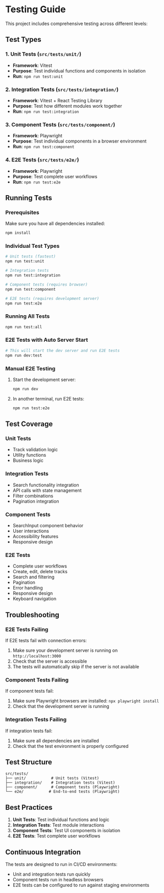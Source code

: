 # Testing Guide

This project includes comprehensive testing across different levels:

## Test Types

### 1. Unit Tests (`src/tests/unit/`)
- **Framework**: Vitest
- **Purpose**: Test individual functions and components in isolation
- **Run**: `npm run test:unit`

### 2. Integration Tests (`src/tests/integration/`)
- **Framework**: Vitest + React Testing Library
- **Purpose**: Test how different modules work together
- **Run**: `npm run test:integration`

### 3. Component Tests (`src/tests/component/`)
- **Framework**: Playwright
- **Purpose**: Test individual components in a browser environment
- **Run**: `npm run test:component`

### 4. E2E Tests (`src/tests/e2e/`)
- **Framework**: Playwright
- **Purpose**: Test complete user workflows
- **Run**: `npm run test:e2e`

## Running Tests

### Prerequisites
Make sure you have all dependencies installed:
```bash
npm install
```

### Individual Test Types

```bash
# Unit tests (fastest)
npm run test:unit

# Integration tests
npm run test:integration

# Component tests (requires browser)
npm run test:component

# E2E tests (requires development server)
npm run test:e2e
```

### Running All Tests
```bash
npm run test:all
```

### E2E Tests with Auto Server Start
```bash
# This will start the dev server and run E2E tests
npm run dev:test
```

### Manual E2E Testing
1. Start the development server:
   ```bash
   npm run dev
   ```
2. In another terminal, run E2E tests:
   ```bash
   npm run test:e2e
   ```

## Test Coverage

### Unit Tests
- Track validation logic
- Utility functions
- Business logic

### Integration Tests
- Search functionality integration
- API calls with state management
- Filter combinations
- Pagination integration

### Component Tests
- SearchInput component behavior
- User interactions
- Accessibility features
- Responsive design

### E2E Tests
- Complete user workflows
- Create, edit, delete tracks
- Search and filtering
- Pagination
- Error handling
- Responsive design
- Keyboard navigation

## Troubleshooting

### E2E Tests Failing
If E2E tests fail with connection errors:
1. Make sure your development server is running on `http://localhost:3000`
2. Check that the server is accessible
3. The tests will automatically skip if the server is not available

### Component Tests Failing
If component tests fail:
1. Make sure Playwright browsers are installed: `npx playwright install`
2. Check that the development server is running

### Integration Tests Failing
If integration tests fail:
1. Make sure all dependencies are installed
2. Check that the test environment is properly configured

## Test Structure

```
src/tests/
├── unit/           # Unit tests (Vitest)
├── integration/    # Integration tests (Vitest)
├── component/      # Component tests (Playwright)
└── e2e/           # End-to-end tests (Playwright)
```

## Best Practices

1. **Unit Tests**: Test individual functions and logic
2. **Integration Tests**: Test module interactions
3. **Component Tests**: Test UI components in isolation
4. **E2E Tests**: Test complete user workflows

## Continuous Integration

The tests are designed to run in CI/CD environments:
- Unit and integration tests run quickly
- Component tests run in headless browsers
- E2E tests can be configured to run against staging environments 